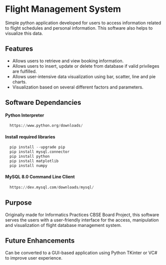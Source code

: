 
# Flight Management System

Simple python application developed for users to access information related to flight schedules and personal information. This software also helps to visualize this data.
## Features

- Allows users to retrieve and view booking information.
- Allows users to insert, update or delete from database if valid privileges are fulfilled. 
- Allows user-intensive data visualization using bar, scatter, line and pie charts.
- Visualization based on several different factors and parameters.



## Software Dependancies

#### Python Interpreter

```py
  https://www.python.org/downloads/
```

#### Install required libraries

```py
  pip install --upgrade pip
  pip install mysql.connector
  pip install python
  pip install matplotlib
  pip install numpy
```

#### MySQL 8.0 Command Line Client

```py
  https://dev.mysql.com/downloads/mysql/
```



## Purpose
Originally made for Informatics Practices CBSE Board Project, this software serves the users with a user-friendly interface for the access, manipulation and visualization of flight database management system. 

## Future Enhancements
Can be converted to a GUI-based application using Python TKinter or VC# to improve user experience.
